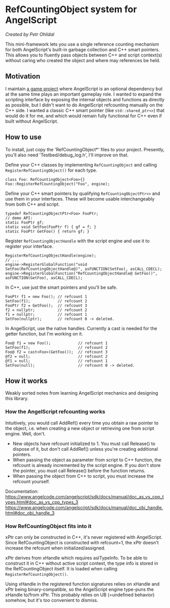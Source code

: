 
# RefCountingObject system for AngelScript

_Created by Petr Ohlídal_

This mini-framework lets you use a single reference counting mechanism for both
AngelScript's built-in garbage collection and C++ smart pointers. This allows you to fluently
pass objects between C++ and script context(s) without caring who created the object and where may
references be held.

## Motivation

I maintain [a game project](https://github.com/RigsOfRods/rigs-of-rods)
where AngelScript is an optional dependency
but at the same time plays an important gameplay role.
I wanted to expand the scripting interface by exposing
the internal objects and functions as directly as possible, but I didn't want to do
AngelScript refcounting manually on the C++ side.
I wanted a classic C++ smart pointer (like `std::shared_ptr<>`) that would do it for me,
and which would remain fully functional for C++ even if built without AngelScript.

## How to use

To install, just copy the 'RefCountingObject\*' files to your project.
Presently, you'll also need 'Testbed/debug_log.h', I'll improve on that.

Define your C++ classes by implementing `RefCountingObject`
and calling `RegisterRefCountingObject()` for each type.

```
class Foo: RefCountingObject<Foo>{}
Foo::RegisterRefCountingObject("Foo", engine);
```

Define your C++ smart pointers by qualifying `RefCountingObjectPtr<>`
and use them in your interfaces. 
These will become usable interchangeably from both C++ and script.

```
typedef RefCountingObjectPtr<Foo> FooPtr;
// demo API:
static FooPtr gf;
static void SetFoo(FooPtr f) { gf = f; }
static FooPtr GetFoo() { return gf; }
```

Register `RefCountingObjectHandle` with the script engine
and use it to register your interface.

```
RegisterRefCountingObjectHandle(engine);
// ...
engine->RegisterGlobalFunction("void SetFoo(RefCountingObjectHandle@)", asFUNCTION(SetFoo), asCALL_CDECL);
engine->RegisterGlobalFunction("RefCountingObjectHandle@ GetFoo()", asFUNCTION(GetFoo), asCALL_CDECL);
```

In C++, use just the smart pointers and you'll be safe.

```
FooPtr f1 = new Foo(); // refcount 1
SetFoo(f1);            // refcount 2
FooPtr f2 = GetFoo();  // refcount 3
f2 = nullptr;          // refcount 2
f1 = nullptr;          // refcount 1
SetFoo(nullptr);       // refcount 0 -> deleted.
```

In AngelScript, use the native handles.
Currently a cast is needed for the getter function, but I'm working on it.

```
Foo@ f1 = new Foo();            // refcount 1
SetFoo(f1);                     // refcount 2
Foo@ f2 = cast<Foo>(GetFoo());  // refcount 3
@f2 = null;                     // refcount 2
@f1 = null;                     // refcount 1
SetFoo(null);                   // refcount 0 -> deleted.
```

## How it works

Weakly sorted notes from learning AngelScript mechanics and designing this library.

### How the AngelScript refcounting works

 Intuitively, you would call AddRef() every time you obtain a raw pointer to the object, 
 i.e. when creating a new object or retrieving one from script engine. Well, don't.
 
 * New objects have refcount initialized to 1.
   You must call Release() to dispose of it, but don't call AddRef() unless you're creating additional pointers.
 * When passing the object as parameter from script to C++ function, the refcount is already incremented by the script engine.
   If you don't store the pointer, you must call Release() before the function returns.
 * When passing the object from C++ to script, you must increase the refcount yourself.
 
Documentation: 
   https://www.angelcode.com/angelscript/sdk/docs/manual/doc_as_vs_cpp_types.html#doc_as_vs_cpp_types_3
   https://www.angelcode.com/angelscript/sdk/docs/manual/doc_obj_handle.html#doc_obj_handle_3
   
### How RefCountingObject fits into it

xPtr can only be constructed in C++, it's never registered with AngelScript. Since RefCountingObject
is constructed with refcount=1, the xPtr doesn't increase the refcount when initialized/assigned.

xPtr derives from xHandle which requires asITypeInfo. To be able to construct it in C++
without active script context, the type info is stored in the RefCountingObject itself.
It is loaded when calling `RegisterRefCountingObject()`.

Using xHandle in the registered function signatures relies on xHandle and xPtr being binary-compatible,
so the AngelScript engine type-puns the xHandle to/from xPtr.
This probably relies on UB (=undefined behavior) somehow, but it's too convenient to dismiss.
  